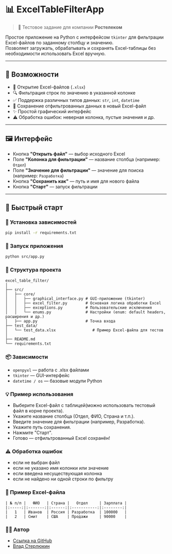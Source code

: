 # 📊 ExcelTableFilterApp

> 🧪 Тестовое задание для компании **Ростелеком**  

Простое приложение на Python с интерфейсом `tkinter`
для фильтрации Excel-файлов по заданному столбцу и значению.  
Позволяет загружать, обрабатывать и сохранять Excel-таблицы
без необходимости использовать Excel вручную.

---

## 🔧 Возможности

- 📁 Открытие Excel-файлов (`.xlsx`)
- 🔍 Фильтрация строк по значению в указанной колонке
- ✅ Поддержка различных типов данных: `str`, `int`, `datetime`
- 📄 Сохранение отфильтрованных данных в новый Excel-файл
- ✨ Простой графический интерфейс
- ⚠️ Обработка ошибок: неверная колонка, пустые значения и др.

---

## 🖼️ Интерфейс

- Кнопка **"Открыть файл"** — выбор исходного Excel
- Поле **"Колонка для фильтрации"** — название столбца (например: `Отдел`)
- Поле **"Значение для фильтрации"** — значение для поиска (например: `Разработка`)
- Кнопка **"Сохранить как"** — путь и имя для нового файла
- Кнопка **"Старт"** — запуск фильтрации

---

## 🚀 Быстрый старт

### 🔸 Установка зависимостей

```bash
pip install -r requirements.txt
```

### 🔸 Запуск приложения

```bash
python src/app.py
```

### 📁 Структура проекта

```
excel_table_filter/
│
├── src/
│   ├── core/
│   │   ├── graphical_interface.py # GUI-приложение (tkinter)
│   │   ├── excel_filter.py        # Основная логика обработки Excel
│   │   ├── exceptions.py          # Пользовательские исключения
│   │   └── enums.py               # Настройки (enum: default headers, расширения и др.)
│   ├── app.py                     # Точка входа
├── test_data/
│   └── test_data.xlsx                # Пример Excel-файла для тестов
│
├── README.md
└── requirements.txt
```

### 📦 Зависимости

- `openpyxl` — работа с .xlsx файлами
- `tkinter` — GUI-интерфейс
- `datetime / os` — базовые модули Python

### 💡 Пример использования

- Выберите Excel-файл с таблицей(можно использовать тестовый файл в корне проекта).
- Укажите название столбца (Отдел, ФИО, Страна и т.п.).
- Введите значение для фильтрации (например, Разработка).
- Укажите путь сохранения.
- Нажмите "Старт".
- Готово — отфильтрованный Excel сохранён!

### ⚠️ Обработка ошибок

- если не выбран файл
- если не указано имя колонки или значение
- если введена несуществующая колонка
- если не найдено ни одной строки по фильтру

### 📝 Пример Excel-файла
```
| № п/п |   ФИО   | Страна |   Отдел     | Зарплата |
|:-----:|:-------:|:------:|:-----------:|:--------:|
|   1   | Иванов  | Россия | Разработка  | 100000   |
|   2   | Смит    | США    | Продажи     | 90000    |
```

### 👨‍💻 Автор
- [Ссылка на GitHub](https://github.com/zerin2/excel_table_filter)
- [Влад Стерлюкин](https://github.com/zerin2)
